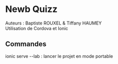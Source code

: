 # Newb Quizz

Auteurs : Baptiste ROUXEL & Tiffany HAUMEY  
Utilisation de Cordova et Ionic

## Commandes

ionic serve --lab : lancer le projet en mode portable
